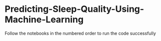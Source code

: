 # Predicting-Sleep-Quality-Using-Machine-Learning

Follow the notebooks in the numbered order to run the code successfully
